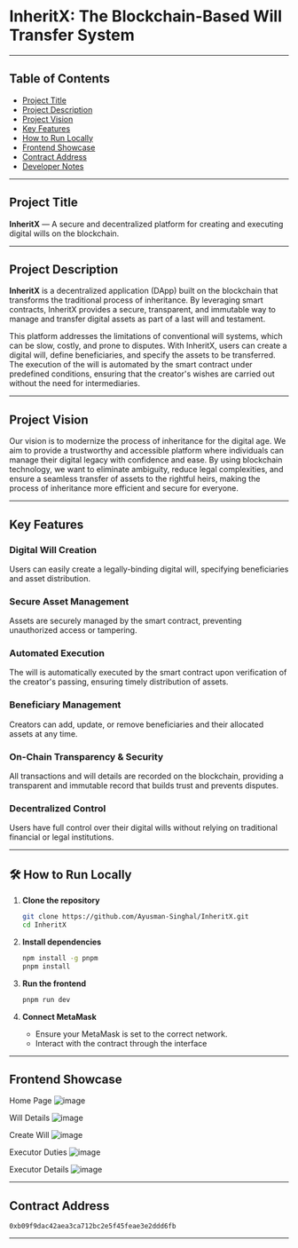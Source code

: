 # InheritX: The Blockchain-Based Will Transfer System

---

## Table of Contents
- [Project Title](#project-title)  
- [Project Description](#project-description)  
- [Project Vision](#project-vision)
- [Key Features](#key-features)
- [How to Run Locally](#-how-to-run-locally)
- [Frontend Showcase](#frontend-showcase)
- [Contract Address](#contract-address)
- [Developer Notes](#-developer-notes)

---

## Project Title
**InheritX** — A secure and decentralized platform for creating and executing digital wills on the blockchain.

---

## Project Description
**InheritX** is a decentralized application (DApp) built on the blockchain that transforms the traditional process of inheritance. By leveraging smart contracts, InheritX provides a secure, transparent, and immutable way to manage and transfer digital assets as part of a last will and testament.

This platform addresses the limitations of conventional will systems, which can be slow, costly, and prone to disputes. With InheritX, users can create a digital will, define beneficiaries, and specify the assets to be transferred. The execution of the will is automated by the smart contract under predefined conditions, ensuring that the creator's wishes are carried out without the need for intermediaries.

---

## Project Vision
Our vision is to modernize the process of inheritance for the digital age. We aim to provide a trustworthy and accessible platform where individuals can manage their digital legacy with confidence and ease. By using blockchain technology, we want to eliminate ambiguity, reduce legal complexities, and ensure a seamless transfer of assets to the rightful heirs, making the process of inheritance more efficient and secure for everyone.

---

## Key Features

### Digital Will Creation  
Users can easily create a legally-binding digital will, specifying beneficiaries and asset distribution.

### Secure Asset Management  
Assets are securely managed by the smart contract, preventing unauthorized access or tampering.

### Automated Execution  
The will is automatically executed by the smart contract upon verification of the creator's passing, ensuring timely distribution of assets.

### Beneficiary Management  
Creators can add, update, or remove beneficiaries and their allocated assets at any time.

### On-Chain Transparency & Security  
All transactions and will details are recorded on the blockchain, providing a transparent and immutable record that builds trust and prevents disputes.

### Decentralized Control
Users have full control over their digital wills without relying on traditional financial or legal institutions.

---

## 🛠️ How to Run Locally

1. **Clone the repository**
   ```bash
   git clone https://github.com/Ayusman-Singhal/InheritX.git
   cd InheritX
   ```
   
2. **Install dependencies**
   ```bash
   npm install -g pnpm
   pnpm install
   ```

3. **Run the frontend**
   ```bash
   pnpm run dev
   ```

4. **Connect MetaMask**
   - Ensure your MetaMask is set to the correct network.
   - Interact with the contract through the interface

---

## Frontend Showcase

Home Page
![image](https://github.com/user-attachments/assets/e4eed283-1106-4590-8ea6-30dec14919dc)

Will Details
![image](https://github.com/user-attachments/assets/00d688b9-1fed-48d3-aa14-2abfb18f1f9a)

Create Will
![image](https://github.com/user-attachments/assets/a106f87d-8150-4d44-a214-abe0d9b62550)

Executor Duties
![image](https://github.com/user-attachments/assets/ed207b04-592f-443b-b4bc-e073196b24da)

Executor Details
![image](https://github.com/user-attachments/assets/99aed3dc-497b-403e-b0c9-d5347d931a90)

---

## Contract Address
```
0xb09f9dac42aea3ca712bc2e5f45feae3e2ddd6fb
```
---
